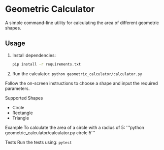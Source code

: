 # Geometric Calculator

A simple command-line utility for calculating the area of different geometric shapes.

## Usage

1. Install dependencies:

   ```bash
   pip install -r requirements.txt

1. Run the calculator:
```python geometric_calculator/calculator.py```

Follow the on-screen instructions to choose a shape and input the required parameters.

Supported Shapes
- Circle
- Rectangle
- Triangle

Example
To calculate the area of a circle with a radius of 5:
'''python geometric_calculator/calculator.py circle 5'''

Tests
Run the tests using:
```pytest```
